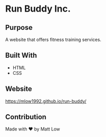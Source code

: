 # Run Buddy Inc.

## Purpose
A website that offers fitness training services.

## Built With
* HTML
* CSS

## Website
https://mlow1992.github.io/run-buddy/

## Contribution
Made with ❤️ by Matt Low
